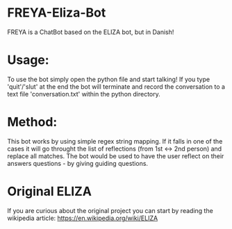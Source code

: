 # FREYA-Eliza-Bot
 FREYA is a ChatBot based on the ELIZA bot, but in Danish!

# Usage:
 To use the bot simply open the python file and start talking!
 If you type 'quit'/'slut' at the end the bot will terminate and record the conversation to a text file 'conversation.txt' within the python directory.

# Method:
 This bot works by using simple regex string mapping. If it falls in one of the cases it will go throught the list of reflections (from 1st <-> 2nd person) and replace all matches. The bot would be used to have the user reflect on their answers questions - by giving guiding questions. 

# Original ELIZA
 If you are curious about the original project you can start by reading the wikipedia article: https://en.wikipedia.org/wiki/ELIZA
 